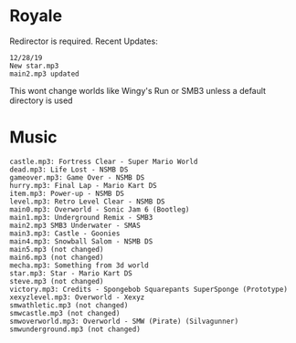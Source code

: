 # Royale
Redirector is required. Recent Updates:
```
12/28/19
New star.mp3
main2.mp3 updated
```
This wont change worlds like Wingy's Run or SMB3 unless a default directory is used
# Music
```
castle.mp3: Fortress Clear - Super Mario World
dead.mp3: Life Lost - NSMB DS
gameover.mp3: Game Over - NSMB DS
hurry.mp3: Final Lap - Mario Kart DS
item.mp3: Power-up - NSMB DS
level.mp3: Retro Level Clear - NSMB DS
main0.mp3: Overworld - Sonic Jam 6 (Bootleg)
main1.mp3: Underground Remix - SMB3
main2.mp3 SMB3 Underwater - SMAS
main3.mp3: Castle - Goonies
main4.mp3: Snowball Salom - NSMB DS
main5.mp3 (not changed)
main6.mp3 (not changed)
mecha.mp3: Something from 3d world
star.mp3: Star - Mario Kart DS
steve.mp3 (not changed)
victory.mp3: Credits - Spongebob Squarepants SuperSponge (Prototype)
xexyzlevel.mp3: Overworld - Xexyz
smwathletic.mp3 (not changed)
smwcastle.mp3 (not changed)
smwoverworld.mp3: Overworld - SMW (Pirate) (Silvagunner)
smwunderground.mp3 (not changed)
```
